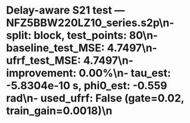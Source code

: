 # Delay-aware S21 test — NFZ5BBW220LZ10_series.s2p\n- split: block, test_points: 80\n- baseline_test_MSE: 4.7497\n- ufrf_test_MSE: 4.7497\n- improvement: 0.00%\n- tau_est: -5.8304e-10 s, phi0_est: -0.559 rad\n- used_ufrf: False (gate=0.02, train_gain=0.0018)\n